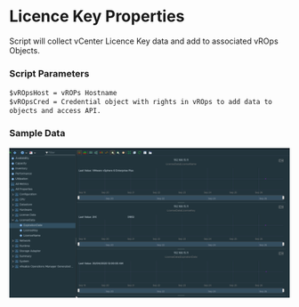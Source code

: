# Licence Key Properties

Script will collect vCenter Licence Key data and add to associated vROps Objects.

### Script Parameters

    $vROpsHost = vROPs Hostname
    $vROpsCred = Credential object with rights in vROps to add data to objects and access API.

### Sample Data

![](Sample/2019-09-26-20-31-48.png)